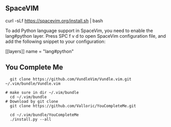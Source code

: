 
## SpaceVIM
curl -sLf https://spacevim.org/install.sh | bash

To add Python language support in SpaceVim, you need to enable the lang#python layer. Press SPC f v d to open SpaceVim configuration file, and add the following snippet to your configuration:

[[layers]]
  name = "lang#python"

## You Complete Me

```
  git clone https://github.com/VundleVim/Vundle.vim.git ~/.vim/bundle/Vundle.vim

# make sure in dir ~/.vim/bundle
  cd ~/.vim/bundle
# Download by git clone
  git clone https://github.com/Valloric/YouCompleteMe.git

  cd ~/.vim/bundle/YouCompleteMe
  ./install.py --all

```
